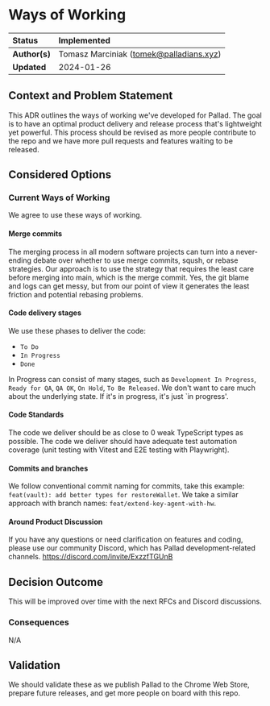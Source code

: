 # Ways of Working

| Status        | Implemented                             |
| :------------ | :-------------------------------------- |
| **Author(s)** | Tomasz Marciniak (tomek@palladians.xyz) |
| **Updated**   | 2024-01-26                              |

## Context and Problem Statement

This ADR outlines the ways of working we've developed for Pallad. The goal is to have an optimal product delivery and release process that's lightweight yet powerful. This process should be revised as more people contribute to the repo and we have more pull requests and features waiting to be released.

## Considered Options

### Current Ways of Working

We agree to use these ways of working.

#### Merge commits

The merging process in all modern software projects can turn into a never-ending debate over whether to use merge commits, sqush, or rebase strategies. Our approach is to use the strategy that requires the least care before merging into main, which is the merge commit. Yes, the git blame and logs can get messy, but from our point of view it generates the least friction and potential rebasing problems.

#### Code delivery stages

We use these phases to deliver the code:

- `To Do`
- `In Progress`
- `Done`

In Progress can consist of many stages, such as `Development In Progress`, `Ready for QA`, `QA OK`, `On Hold`, `To Be Released`. We don't want to care much about the underlying state. If it's in progress, it's just `in progress'.

#### Code Standards

The code we deliver should be as close to 0 weak TypeScript types as possible. The code we deliver should have adequate test automation coverage (unit testing with Vitest and E2E testing with Playwright).

#### Commits and branches

We follow conventional commit naming for commits, take this example:
`feat(vault): add better types for restoreWallet`.
We take a similar approach with branch names:
`feat/extend-key-agent-with-hw`.

#### Around Product Discussion

If you have any questions or need clarification on features and coding, please use our community Discord, which has Pallad development-related channels.
https://discord.com/invite/ExzzfTGUnB

## Decision Outcome

This will be improved over time with the next RFCs and Discord discussions.

### Consequences

N/A

## Validation

We should validate these as we publish Pallad to the Chrome Web Store, prepare future releases, and get more people on board with this repo.
